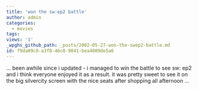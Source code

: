 ```yaml
---
title: 'won the sw:ep2 battle'
author: admin
categories:
  - movies
tags: 
views: '1'
_wpghs_github_path: _posts/2002-05-27-won-the-swep2-battle.md
id: f9da09c0-a3f8-46c0-9841-bea4009de5a6
---
```

<p>... been awhile since i updated - i managed to win the battle to see sw: ep2 and i think everyone enjoyed it as a result. it was pretty sweet to see it on the big silvercity screen with the nice seats after shopping all afternoon ...</p>
